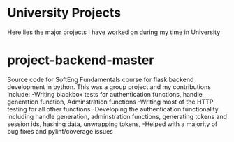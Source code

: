 # University Projects
Here lies the major projects I have worked on during my time in University

# project-backend-master
Source code for SoftEng Fundamentals course for flask backend development in python. This was a group project and my contributions include:
-Writing blackbox tests for authentication functions, handle generation function, Adminstration functions
-Writing most of the HTTP testing for all other functions
-Developing the authentication functionality including handle generation, adminstration functions, generating tokens and session ids, hashing data, unwrapping tokens,
-Helped with a majority of bug fixes and pylint/coverage issues

#
